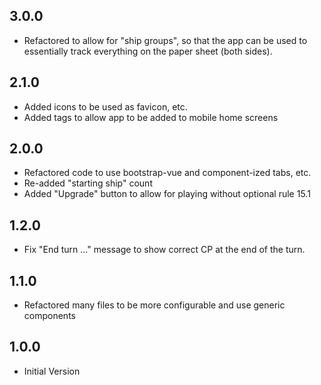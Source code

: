 ## 3.0.0

- Refactored to allow for "ship groups", so that the app can be used to
  essentially track everything on the paper sheet (both sides).

## 2.1.0

- Added icons to be used as favicon, etc.
- Added tags to allow app to be added to mobile home screens

## 2.0.0

- Refactored code to use bootstrap-vue and component-ized tabs, etc.
- Re-added "starting ship" count
- Added "Upgrade" button to allow for playing without optional rule 15.1

## 1.2.0

- Fix "End turn ..." message to show correct CP at the end of the turn.

## 1.1.0

- Refactored many files to be more configurable and use generic components

## 1.0.0

- Initial Version
